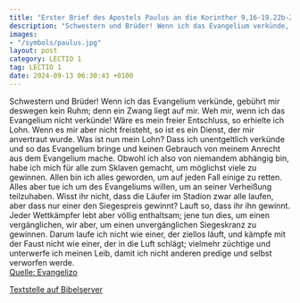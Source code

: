 ```yaml
---
title: "Erster Brief des Apostels Paulus an die Korinther 9,16-19.22b-27"
description: "Schwestern und Brüder! Wenn ich das Evangelium verkünde, gebührt mir deswegen kein Ruhm; denn ein Zwang liegt auf mir. Weh mir, wenn ich das Evangelium nicht verkünde! Wäre es mein freier Entschluss, so erhielte ich Lohn. Wenn es mir aber nicht freisteht, so ist es ein Dienst, de...."
images:
- "/symbols/paulus.jpg"
layout: post
category: LECTIO 1
tag: LECTIO 1
date: 2024-09-13 06:30:43 +0100
---
```

Schwestern und Brüder! Wenn ich das Evangelium verkünde, gebührt mir deswegen kein Ruhm; denn ein Zwang liegt auf mir. Weh mir, wenn ich das Evangelium nicht verkünde!
Wäre es mein freier Entschluss, so erhielte ich Lohn. Wenn es mir aber nicht freisteht, so ist es ein Dienst, der mir anvertraut wurde.<!--more-->
Was ist nun mein Lohn? Dass ich unentgeltlich verkünde und so das Evangelium bringe und keinen Gebrauch von meinem Anrecht aus dem Evangelium mache.
Obwohl ich also von niemandem abhängig bin, habe ich mich für alle zum Sklaven gemacht, um möglichst viele zu gewinnen.
Allen bin ich alles geworden, um auf jeden Fall einige zu retten.
Alles aber tue ich um des Evangeliums willen, um an seiner Verheißung teilzuhaben.
Wisst ihr nicht, dass die Läufer im Stadion zwar alle laufen, aber dass nur einer den Siegespreis gewinnt? Lauft so, dass ihr ihn gewinnt.
Jeder Wettkämpfer lebt aber völlig enthaltsam; jene tun dies, um einen vergänglichen, wir aber, um einen unvergänglichen Siegeskranz zu gewinnen.
Darum laufe ich nicht wie einer, der ziellos läuft, und kämpfe mit der Faust nicht wie einer, der in die Luft schlägt;
vielmehr züchtige und unterwerfe ich meinen Leib, damit ich nicht anderen predige und selbst verworfen werde.<br>
[Quelle: Evangelizo](https://evangeliumtagfuertag.org/DE/gospel)

[Textstelle auf Bibelserver](https://www.bibleserver.com/EU/1.Korinther9,16-19.22b-27)
